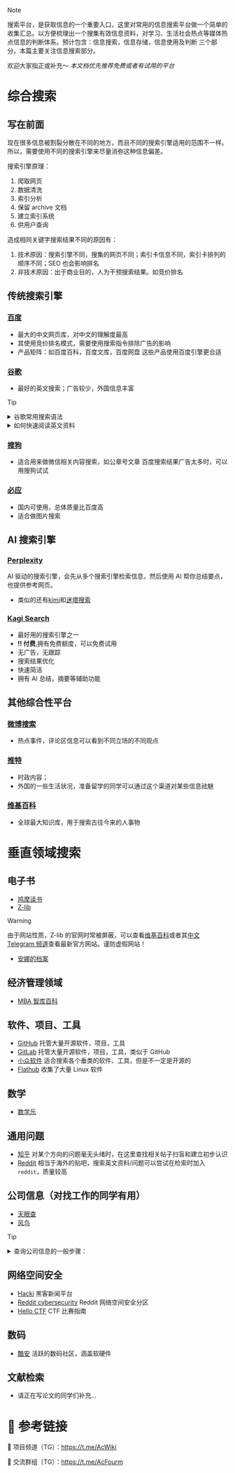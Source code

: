 > [!NOTE]
> 搜索平台，是获取信息的一个重要入口，这里对常用的信息搜索平台做一个简单的收集汇总。以方便梳理出一个搜集有效信息资料，对学习、生活社会热点等媒体热点信息的判断体系。预计包含：信息搜索，信息存储，信息使用及判断 三个部分。本篇主要关注信息搜索部分。
>
> 欢迎大家指正或补充～
> _本文档优先推荐免费或者有试用的平台_

# 综合搜索

## 写在前面

现在很多信息被割裂分散在不同的地方，而且不同的搜索引擎适用的范围不一样。所以，需要使用不同的搜索引擎来尽量消弥这种信息偏差。

搜索引擎原理：

1. 爬取网页
2. 数据清洗
3. 索引分析
4. 保留 archive 文档
5. 建立索引系统
6. 供用户查询

造成相同关键字搜索结果不同的原因有：

1. 技术原因：搜索引擎不同，搜集的网页不同；索引卡信息不同，索引卡排列的顺序不同；SEO 也会影响排名
2. 非技术原因：出于商业目的，人为干预搜索结果。如竞价排名

## 传统搜索引擎

### [百度](https://www.baidu.com)

- 最大的中文网页库，对中文的理解度最高
- 其使用竞价排名模式，需要使用搜索指令排除广告的影响
- 产品矩阵：如百度百科，百度文库，百度网盘 这些产品使用百度引擎更合适

### [谷歌](https://www.google.com)

- 最好的英文搜索；广告较少，外国信息丰富

> [!TIP]
>
> <details>
> <summary>谷歌常用搜索语法</summary>
> 使用 Google 搜索引擎的时候，可以使用一些
>
> 1. `inurl`：网址包含搜索词，比如 inurl:stackoverflow
> 2. `intitle`: 标题包含搜索词
> 3. `allintitle`: 标题包含多个搜索词
> 4. `filetype`: 限定搜索结果的文件类型，如 filetype：pdf
> 5. `intext`: 文章内容包含搜索词
> 6. `site`: 从指定网站搜索内容，如 site:github.com 即搜索结果只显示 github.com 及其子域名下的匹配内容
> 7. `"xxxx"`: 准确匹配搜索词，搜索结果必须包含搜索词
>    新手推荐插件：<https://github.com/penn201500/GoogleAdvSearchHint>
>
> </details>
>
> <details>
> <summary>如何快速阅读英文资料</summary>
>
> - 可以使用 google 翻译或者 deepl 翻译
> - 或使用[沉浸式翻译](https://immersivetranslate.com/)，[Github 页面](https://github.com/immersive-translate/)
> - 使用增强阅读脚本 [仿生阅读](https://linux.do/t/topic/238718)
>
> </details>

### [搜狗](https://www.sogou.com/)

- 适合用来做微信相关内容搜索，如公章号文章
  百度搜索结果广告太多时，可以用搜狗试试

### [必应](https://cn.bing.com/)

- 国内可使用，总体质量比百度高
- 适合做图片搜索

## AI 搜索引擎

### [Perplexity](https://www.perplexity.ai/)

AI 驱动的搜索引擎，会先从多个搜索引擎检索信息，然后使用 AI 帮你总结要点，也提供参考网页。

- 类似的还有[kimi](https://kimi.moonshot.cn/)和[迷塔搜索](https://metaso.cn/)

### [Kagi Search](https://kagi.com/welcome)

- 最好用的搜索引擎之一
- **!! 付费**,拥有免费额度，可以免费试用
- 无广告，无跟踪
- 搜索结果优化
- 快速简洁
- 拥有 AI 总结，摘要等辅助功能

## 其他综合性平台

### [微博搜索](https://weibo.com/)

- 热点事件，评论区信息可以看到不同立场的不同观点

### [推特](https://twitter.com/)

- 时政内容；
- 外国的一些生活状况，准备留学的同学可以通过这个渠道对某些信息祛魅

### [维基百科](https://wikipedia.org/)

- 全球最大知识库，用于搜索古往今来的人事物

# 垂直领域搜索

## 电子书

- [鸠摩读书](https://www.jiumodiary.com/)
- [Z-lib](https://z-library.sk/)

> [!WARNING]
> 由于网站性质，Z-lib 的官网时常被屏蔽，可以查看[维基百科](https://en.m.wikipedia.org/wiki/Z-Library)或者其[中文 Telegram 频道](https://t.me/zlib_china_official)查看最新官方网站。谨防虚假网站！

- [安娜的档案](https://zh.annas-archive.org/)

## 经济管理领域

- [MBA 智库百科](https://wiki.mbalib.com/wiki)

## 软件、项目、工具

- [GitHub](https://github.com/) 托管大量开源软件，项目，工具
- [GitLab](https://gitlab.com/) 托管大量开源软件，项目，工具，类似于 GitHub
- [小众软件](https://www.appinn.com/) 适合搜索各个垂类的软件、工具，但是不一定是开源的
- [Flathub](https://flathub.org/) 收集了大量 Linux 软件

## 数学

- [数学乐](https://www.shuxuele.com/)

## 通用问题

- [知乎](https://www.zhihu.com/) 对某个方向的问题毫无头绪时，在这里查找相关帖子扫盲和建立初步认识
- [Reddit](https://www.reddit.com/) 相当于海外的贴吧，搜索英文资料/问题可以尝试在检索时加入`reddit`，质量较高

## 公司信息（对找工作的同学有用）

- [天眼查](https://www.tianyancha.com/)
- [风鸟](https://www.riskbird.com/)

> [!TIP]
>
> <details>
> <summary>查询公司信息的一般步骤：</summary>
>
> ```txt
> 查询公司信息的一般步骤：
> - what, who, when, where, why, how, how much
>
> 一，明确需要查询的信息：公司的注册时间，主营业务，重大事项，资讯，产品，注册地址，法人，资本
> 二，可用查询渠道：天眼查，公司官网，官方机构（商务部备案等），如果上市，应该有上市备案信息；当地的报纸报道；上下游企业；产业趋势
> 三，公司的三流：资金流，人员流，物流/业务流
> 1. 查询公司的营业范围、注册资本、注册地、股东等信息，是为了对公司的基本情况进行了解
> 2. 查询公司所在行业的龙头企业上市公司，这些公开信息中包含营业额，利润率，员工数量，薪资范畴，运营成本。有行业龙头当作标杆就可以对要> 查询公司的信息进行交叉对比验证。判断搜索所得信息的真假
> 3. 天眼查公司的诉讼情况，违规情况。公司的困境/问题有哪些可以从这些信息中获得
> 4. 通过招聘网站查询公司员工的薪酬结构，招聘要求，薪酬范围。以及从陌陌，看准网，知乎等社交网站上员工的评价上判断公司情况
> 5. 通过 信用中国，失信被执行人 等网站可以查询公司的黑历史
> 6. 相关采购信息可以到省采购中心网站查看中标信息
> 7. 公司所属行业的调研报告，可以通过这些了解行业的未来发展情况
> ```
>
> </details>

## 网络空间安全

- [Hacki](https://news.ycombinator.com) 黑客新闻平台
- [Reddit cybersecurity](https://www.reddit.com/r/cybersecurity) Reddit 网络空间安全分区
- [Hello CTF](hello-ctf.com) CTF 比赛指南

## 数码

- [酷安](https://www.coolapk.com) 活跃的数码社区，涵盖软硬件

## 文献检索

- 请正在写论文的同学们补充...

# 🔗 参考链接

🔗 项目频道（TG）：<https://t.me/AcWiki>

🔗 交流群组（TG）：<https://t.me/AcFourm>
